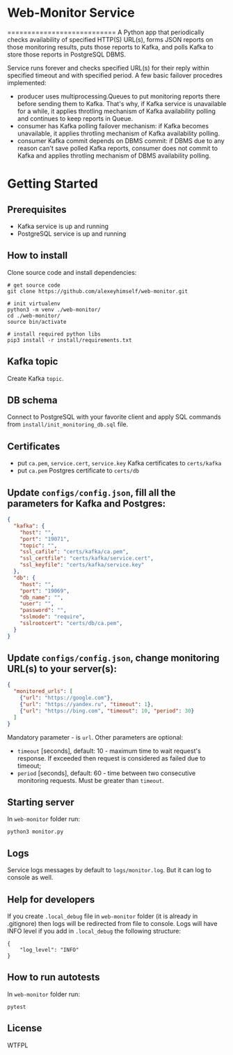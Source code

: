 # Web-Monitor Service
===========================
A Python app that periodically checks availability of specified HTTP(S) URL(s), forms JSON reports on those monitoring results, puts those reports to Kafka, and polls Kafka to store those reports in PostgreSQL DBMS.

Service runs forever and checks specified URL(s) for their reply within specified timeout and with specified period. A few basic failover procedres implemented:
* producer uses multiprocessing.Queues to put monitoring reports there before sending them to Kafka. That's why, if Kafka service is unavailable for a while, it applies throtling mechanism of Kafka availability polling and continues to keep reports in Queue.
* consumer has Kafka polling failover mechanism: if Kafka becomes unavailable, it applies throtling mechanism of Kafka availability polling.
* consumer Kafka commit depends on DBMS commit: if DBMS due to any reason can't save polled Kafka reports, consumer does not commit to Kafka and applies throtling mechanism of DBMS availability polling.


# Getting Started
## Prerequisites
* Kafka service is up and running
* PostgreSQL service is up and running

## How to install
Clone source code and install dependencies:
```
# get source code
git clone https://github.com/alexeyhimself/web-monitor.git

# init virtualenv
python3 -m venv ./web-monitor/
cd ./web-monitor/
source bin/activate

# install required python libs
pip3 install -r install/requirements.txt
```

## Kafka topic
Create Kafka `topic`.

## DB schema
Connect to PostgreSQL with your favorite client and apply SQL commands from `install/init_monitoring_db.sql` file.

## Certificates
* put `ca.pem`, `service.cert`, `service.key` Kafka certificates to `certs/kafka`
* put `ca.pem` Postgres certificate to `certs/db`

## Update `configs/config.json`, fill all the parameters for Kafka and Postgres:
```json
{
  "kafka": {
    "host": "",
    "port": "19071",
    "topic": "",
    "ssl_cafile": "certs/kafka/ca.pem",
    "ssl_certfile": "certs/kafka/service.cert",
    "ssl_keyfile": "certs/kafka/service.key"
  },
  "db": {
    "host": "",
    "port": "19069",
    "db_name": "",
    "user": "",
    "password": "",
    "sslmode": "require",
    "sslrootcert": "certs/db/ca.pem",
  }
}
```

## Update `configs/config.json`, change monitoring URL(s) to your server(s):
```json
{
  "monitored_urls": [
    {"url": "https://google.com"},
    {"url": "https://yandex.ru", "timeout": 1},
    {"url": "https://bing.com", "timeout": 10, "period": 30}
  ]
}
```
Mandatory parameter - is `url`. Other parameters are optional:
* `timeout` [seconds], default: 10 - maximum time to wait request's response. If exceeded then request is considered as failed due to timeout;
* `period` [seconds], default: 60 - time between two consecutive monitoring requests. Must be greater than `timeout`.

## Starting server
In `web-monitor` folder run:
```
python3 monitor.py
```

## Logs
Service logs messages by default to `logs/monitor.log`. But it can log to console as well.

## Help for developers
If you create `.local_debug` file in `web-monitor` folder (it is already in .gitignore) then logs will be redirected from file to console. Logs will have INFO level if you add in `.local_debug` the following structure:
```
{
    "log_level": "INFO"
}
```

## How to run autotests
In `web-monitor` folder run:
```
pytest
```

## License
WTFPL
